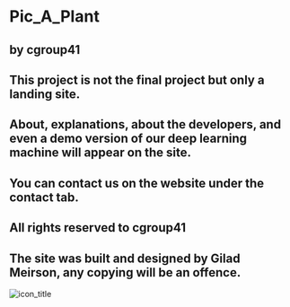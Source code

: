 # Pic_A_Plant
by cgroup41
------------------------------------------------------------------------------------------
This project is not the final project but only a landing site.
------------------------------------------------------------------------------------------
About, explanations, about the developers, 
and even a demo version of our 
deep learning machine will appear on the site.
------------------------------------------------------------------------------------------
You can contact us on the website under the contact tab.
------------------------------------------------------------------------------------------
All rights reserved to cgroup41
------------------------------------------------------------------------------------------
The site was built and designed by Gilad Meirson, any copying will be an offence.
------------------------------------------------------------------------------------------
![icon_title](https://user-images.githubusercontent.com/130896686/235297174-6b5f2cc1-b137-4dad-9d77-3ea8ace0cc63.png)
